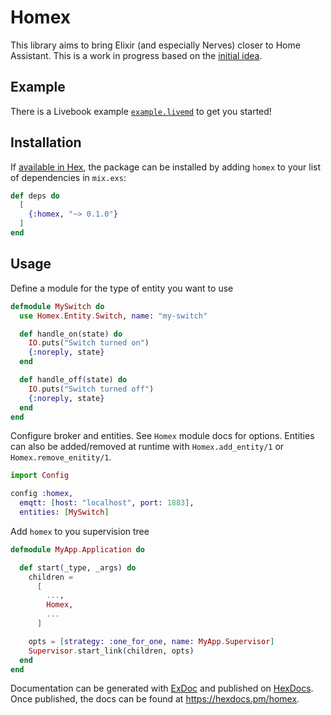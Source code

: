 # Homex

This library aims to bring Elixir (and especially Nerves) closer to Home Assistant. This is a work in progress based on the [initial idea](https://elixirforum.com/t/nerves-home-assistant-integration/70920).

## Example

There is a Livebook example [`example.livemd`](https://livebook.dev/run?url=https://raw.githubusercontent.com/kevinschweikert/homex/refs/heads/main/example.livemd) to get you started!

## Installation

If [available in Hex](https://hex.pm/docs/publish), the package can be installed
by adding `homex` to your list of dependencies in `mix.exs`:

```elixir
def deps do
  [
    {:homex, "~> 0.1.0"}
  ]
end
```

## Usage

Define a module for the type of entity you want to use

```elixir
defmodule MySwitch do
  use Homex.Entity.Switch, name: "my-switch"

  def handle_on(state) do
    IO.puts("Switch turned on")
    {:noreply, state}
  end

  def handle_off(state) do
    IO.puts("Switch turned off")
    {:noreply, state}
  end
end
```

Configure broker and entities. See `Homex` module docs for options.
Entities can also be added/removed at runtime with `Homex.add_entity/1` or `Homex.remove_enitity/1`.

```elixir
import Config

config :homex,
  emqtt: [host: "localhost", port: 1883],
  entities: [MySwitch]
```

Add `homex` to you supervision tree

```elixir
defmodule MyApp.Application do

  def start(_type, _args) do
    children =
      [
        ...,
        Homex,
        ...
      ]

    opts = [strategy: :one_for_one, name: MyApp.Supervisor]
    Supervisor.start_link(children, opts)
  end
end
```

Documentation can be generated with [ExDoc](https://github.com/elixir-lang/ex_doc)
and published on [HexDocs](https://hexdocs.pm). Once published, the docs can
be found at <https://hexdocs.pm/homex>.
